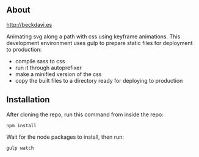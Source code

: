 ## About

http://beckdavi.es

Animating svg along a path with css using keyframe animations. This development environment uses gulp to prepare static files for deployment to production:

* compile sass to css
* run it through autoprefixer
* make a minified version of the css
* copy the built files to a directory ready for deploying to production

## Installation

After cloning the repo, run this command from inside the repo:

    npm install

Wait for the node packages to install, then run:

    gulp watch

